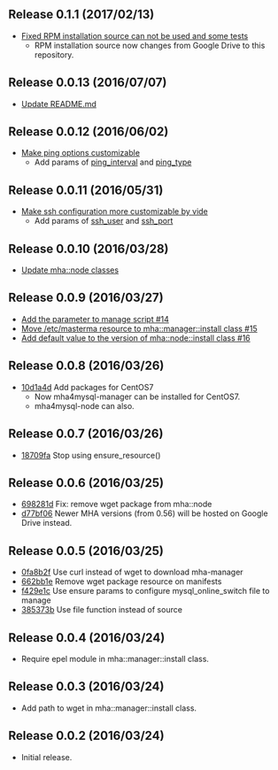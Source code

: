 Release 0.1.1 (2017/02/13)
---

- [Fixed RPM installation source can not be used and some tests](https://github.com/hfm/puppet-mha/pull/24)
  - RPM installation source now changes from Google Drive to this repository.

Release 0.0.13 (2016/07/07)
---

- [Update README.md](https://github.com/hfm/puppet-mha/pull/22)

Release 0.0.12 (2016/06/02)
---

- [Make ping options customizable](https://github.com/hfm/puppet-mha/pull/19)
  - Add params of [ping\_interval](https://code.google.com/p/mysql-master-ha/wiki/Parameters#ping_interval) and [ping\_type](https://code.google.com/p/mysql-master-ha/wiki/Parameters#ping_type)

Release 0.0.11 (2016/05/31)
---

- [Make ssh configuration more customizable by vide](https://github.com/hfm/puppet-mha/pull/18)
  - Add params of [ssh\_user](https://code.google.com/p/mysql-master-ha/wiki/Parameters#ssh_user) and [ssh\_port](https://code.google.com/p/mysql-master-ha/wiki/Parameters#ssh_port)

Release 0.0.10 (2016/03/28)
---

- [Update mha::node classes](https://github.com/hfm/puppet-mha/pull/17)

Release 0.0.9 (2016/03/27)
---

- [Add the parameter to manage script #14](https://github.com/hfm/puppet-mha/pull/14)
- [Move /etc/masterma resource to mha::manager::install class #15](https://github.com/hfm/puppet-mha/pull/15)
- [Add default value to the version of mha::node::install class #16](https://github.com/hfm/puppet-mha/pull/16)

Release 0.0.8 (2016/03/26)
---

- [10d1a4d](https://github.com/hfm/puppet-mha/commit/10d1a4d) Add packages for CentOS7
  - Now mha4mysql-manager can be installed for CentOS7.
  - mha4mysql-node can also.

Release 0.0.7 (2016/03/26)
---

- [18709fa](https://github.com/hfm/puppet-mha/commit/18709fa) Stop using ensure\_resource()

Release 0.0.6 (2016/03/25)
---

- [698281d](https://github.com/hfm/puppet-mha/commit/698281d) Fix: remove wget package from mha::node
- [d77bf06](https://github.com/hfm/puppet-mha/commit/d77bf06) Newer MHA versions (from 0.56) will be hosted on Google Drive instead.

Release 0.0.5 (2016/03/25)
---

- [0fa8b2f](https://github.com/hfm/puppet-mha/commit/0fa8b2f) Use curl instead of wget to download mha-manager
- [662bb1e](https://github.com/hfm/puppet-mha/commit/662bb1e) Remove wget package resource on manifests
- [f429e1c](https://github.com/hfm/puppet-mha/commit/f429e1c) Use ensure params to configure mysql\_online\_switch file to manage
- [385373b](https://github.com/hfm/puppet-mha/commit/385373b) Use file function instead of source


Release 0.0.4 (2016/03/24)
---

- Require epel module in mha::manager::install class.

Release 0.0.3 (2016/03/24)
---

- Add path to wget in mha::manager::install class.

Release 0.0.2 (2016/03/24)
---

- Initial release.

